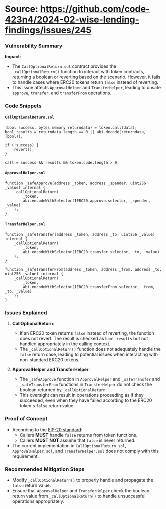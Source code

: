 # Source: https://github.com/code-423n4/2024-02-wise-lending-findings/issues/245

### Vulnerability Summary

**Impact**:
- The `CallOptionalReturn.sol` contract provides the `_callOptionalReturn()` function to interact with token contracts, returning a boolean or reverting based on the scenario. However, it fails to handle cases where ERC20 tokens return `false` instead of reverting.
- This issue affects `ApprovalHelper` and `TransferHelper`, leading to unsafe `approve`, `transfer`, and `transferFrom` operations.

### Code Snippets

#### `CallOptionalReturn.sol`

```solidity
(bool success, bytes memory returndata) = token.call(data);
bool results = returndata.length == 0 || abi.decode(returndata, (bool));

if (!success) {
    revert();
}

call = success && results && token.code.length > 0;
```

#### `ApprovalHelper.sol`

```solidity
function _safeApprove(address _token, address _spender, uint256 _value) internal {
    _callOptionalReturn(
        _token,
        abi.encodeWithSelector(IERC20.approve.selector, _spender, _value)
    );
}
```

#### `TransferHelper.sol`

```solidity
function _safeTransfer(address _token, address _to, uint256 _value) internal {
    _callOptionalReturn(
        _token,
        abi.encodeWithSelector(IERC20.transfer.selector, _to, _value)
    );
}

function _safeTransferFrom(address _token, address _from, address _to, uint256 _value) internal {
    _callOptionalReturn(
        _token,
        abi.encodeWithSelector(IERC20.transferFrom.selector, _from, _to, _value)
    );
}
```

### Issues Explained

1. **CallOptionalReturn**:
   - If an ERC20 token returns `false` instead of reverting, the function does not revert. The result is checked as `bool results` but not handled appropriately in the calling context.
   - The `_callOptionalReturn()` function does not adequately handle the `false` return case, leading to potential issues when interacting with non-standard ERC20 tokens.

2. **ApprovalHelper and TransferHelper**:
   - The `_safeApprove` function in `ApprovalHelper` and `_safeTransfer` and `_safeTransferFrom` functions in `TransferHelper` do not check the boolean returned by `_callOptionalReturn`.
   - This oversight can result in operations proceeding as if they succeeded, even when they have failed according to the ERC20 token's `false` return value.

### Proof of Concept

- According to the [EIP-20 standard](https://eips.ethereum.org/EIPS/eip-20):
  - Callers **MUST** handle `false` returns from token functions.
  - Callers **MUST NOT** assume that `false` is never returned.
- The current implementation in `CallOptionalReturn.sol`, `ApprovalHelper.sol`, and `TransferHelper.sol` does not comply with this requirement.

### Recommended Mitigation Steps

- Modify `_callOptionalReturn()` to properly handle and propagate the `false` return value.
- Ensure that `ApprovalHelper` and `TransferHelper` check the boolean return value from `_callOptionalReturn()` to handle unsuccessful operations appropriately.